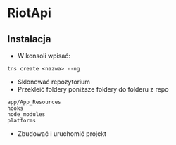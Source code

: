 # RiotApi

## Instalacja

* W konsoli wpisać:
```
tns create <nazwa> --ng
```
* Sklonować repozytorium
* Przekleić foldery poniższe foldery do folderu z repo
```
app/App_Resources
hooks
node_modules
platforms
```
* Zbudować i uruchomić projekt

